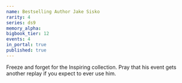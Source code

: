 ```yaml
---
name: Bestselling Author Jake Sisko
rarity: 4
series: ds9
memory_alpha:
bigbook_tier: 12
events: 4
in_portal: true
published: true
---
```


Freeze and forget for the Inspiring collection. Pray that his event gets another replay if you expect to ever use him.
